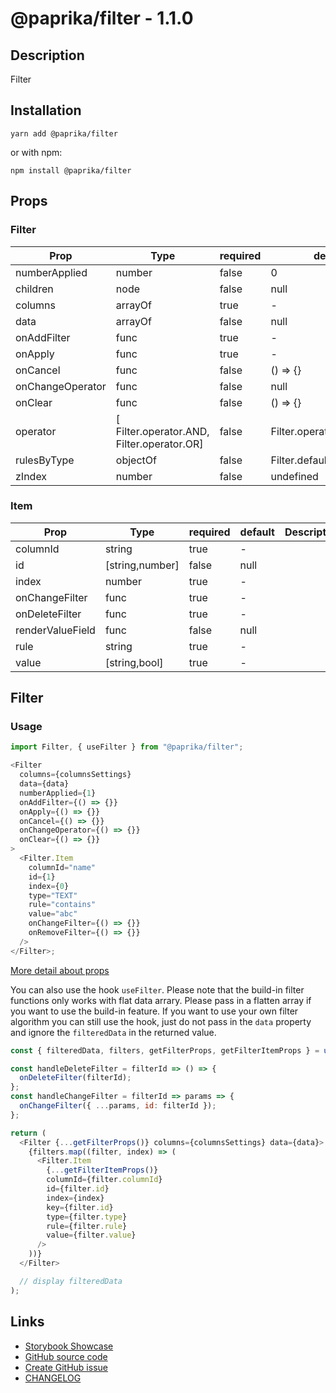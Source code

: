 <!-- start: Autogenerated - do not modify -->

# @paprika/filter - 1.1.0

## Description

Filter

## Installation

```
yarn add @paprika/filter
```

or with npm:

```
npm install @paprika/filter
```

## Props

### Filter

| Prop             | Type                                       | required | default                   | Description |
| ---------------- | ------------------------------------------ | -------- | ------------------------- | ----------- |
| numberApplied    | number                                     | false    | 0                         |             |
| children         | node                                       | false    | null                      |             |
| columns          | arrayOf                                    | true     | -                         |             |
| data             | arrayOf                                    | false    | null                      |             |
| onAddFilter      | func                                       | true     | -                         |             |
| onApply          | func                                       | true     | -                         |             |
| onCancel         | func                                       | false    | () => {}                  |             |
| onChangeOperator | func                                       | false    | null                      |             |
| onClear          | func                                       | false    | () => {}                  |             |
| operator         | [ Filter.operator.AND, Filter.operator.OR] | false    | Filter.operator.AND       |             |
| rulesByType      | objectOf                                   | false    | Filter.defaultRulesByType |             |
| zIndex           | number                                     | false    | undefined                 |             |

### Item

| Prop             | Type            | required | default | Description |
| ---------------- | --------------- | -------- | ------- | ----------- |
| columnId         | string          | true     | -       |             |
| id               | [string,number] | false    | null    |             |
| index            | number          | true     | -       |             |
| onChangeFilter   | func            | true     | -       |             |
| onDeleteFilter   | func            | true     | -       |             |
| renderValueField | func            | false    | null    |             |
| rule             | string          | true     | -       |             |
| value            | [string,bool]   | true     | -       |             |

<!-- end: Autogenerated - do not modify -->
<!-- content -->

## Filter

### Usage

```js
import Filter, { useFilter } from "@paprika/filter";

<Filter
  columns={columnsSettings}
  data={data}
  numberApplied={1}
  onAddFilter={() => {}}
  onApply={() => {}}
  onCancel={() => {}}
  onChangeOperator={() => {}}
  onClear={() => {}}
>
  <Filter.Item
    columnId="name"
    id={1}
    index={0}
    type="TEXT"
    rule="contains"
    value="abc"
    onChangeFilter={() => {}}
    onRemoveFilter={() => {}}
  />
</Filter>;
```

[More detail about props](https://github.com/acl-services/paprika/blob/aa770ab261d6364c2f14717c8edeb7d1e560a3d5/packages/Filter/src/components/Filter/Filter.js)

You can also use the hook `useFilter`. Please note that the build-in filter functions only works with flat data arrary. Please pass in a flatten array if you want to use the build-in feature. If you want to use your own filter algorithm you can still use the hook, just do not pass in the `data` property and ignore the `filteredData` in the returned value.

```js
const { filteredData, filters, getFilterProps, getFilterItemProps } = useFilter({ columns, rulesByType, data });

const handleDeleteFilter = filterId => () => {
  onDeleteFilter(filterId);
};
const handleChangeFilter = filterId => params => {
  onChangeFilter({ ...params, id: filterId });
};

return (
  <Filter {...getFilterProps()} columns={columnsSettings} data={data}>
    {filters.map((filter, index) => (
      <Filter.Item
        {...getFilterItemProps()}
        columnId={filter.columnId}
        id={filter.id}
        index={index}
        key={filter.id}
        type={filter.type}
        rule={filter.rule}
        value={filter.value}
      />
    ))}
  </Filter>

  // display filteredData
);
```

<!-- eoContent -->

## Links

- [Storybook Showcase](https://paprika.highbond.com/?path=/story/table-filter--showcase)
- [GitHub source code](https://github.com/acl-services/paprika/tree/master/packages/Filter/src)
- [Create GitHub issue](https://github.com/acl-services/paprika/issues/new?label=[]&title=@paprika/filter%20[help]:%20your%20short%20description&body=%0A%23%20Help%20wanted%0A%0A%23%23%20Please%20write%20your%20question.%0A*A%20clear%20and%20concise%20description%20of%20what%20the%20question%20is*%0A%0A%23%23%20Additional%20context%0A*Add%20any%20other%20context%20or%20screenshots%20about%20your%20question%20here.*%0A)
- [CHANGELOG](https://github.com/acl-services/paprika/tree/master/packages/Filter/CHANGELOG.md)
